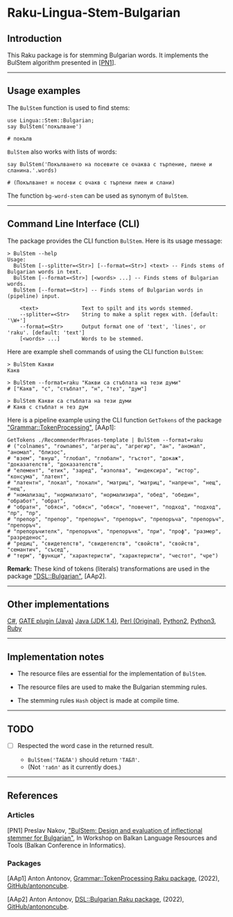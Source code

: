 # Raku-Lingua-Stem-Bulgarian

## Introduction

This Raku package is for stemming Bulgarian words. 
It implements the BulStem algorithm presented in 
[[PN1](http://lml.bas.bg/~nakov/bulstem/)].

-------

## Usage examples

The `BulStem` function is used to find stems:

```perl6
use Lingua::Stem::Bulgarian;
say BulStem('покълване')
```
```
# покълв
```

`BulStem` also works with lists of words:

```perl6
say BulStem('Покълването на посевите се очаква с търпение, пиене и сланина.'.words)
```
```
# (Покълванет н посеви с очакв с търпени пиен и слани)
```

The function `bg-word-stem` can be used as synonym of `BulStem`.

-------

## Command Line Interface (CLI)

The package provides the CLI function `BulStem`. Here is its usage message:

```shell
> BulStem --help                                                   
Usage:
  BulStem [--splitter=<Str>] [--format=<Str>] <text> -- Finds stems of Bulgarian words in text.
  BulStem [--format=<Str>] [<words> ...] -- Finds stems of Bulgarian words.
  BulStem [--format=<Str>] -- Finds stems of Bulgarian words in (pipeline) input.
  
    <text>              Text to spilt and its words stemmed.
    --splitter=<Str>    String to make a split regex with. [default: '\W+']
    --format=<Str>      Output format one of 'text', 'lines', or 'raku'. [default: 'text']
    [<words> ...]       Words to be stemmed.
```

Here are example shell commands of using the CLI function `BulStem`:

```shell
> BulStem Какви
Какв
  
> BulStem --format=raku "Какви са стъблата на тези думи"
# ["Какв", "с", "стъблат", "н", "тез", "дум"]

> BulStem Какви са стъблата на тези думи 
# Какв с стъблат н тез дум
```

Here is a pipeline example using the CLI function `GetTokens` of the package 
["Grammar::TokenProcessing"](https://github.com/antononcube/Raku-Grammar-TokenProcessing),
[AAp1]:

```shell
GetTokens ./RecommenderPhrases-template | BulStem --format=raku
# ("colnames", "rownames", "агрегац", "агрегир", "ан", "аномал", "аномал", "близос", 
# "взем", "внуш", "глобал", "глобалн", "гъстот", "докаж", "доказателств", "доказателств",
# "елемент", "етик", "заред", "изполва", "индексира", "истор", "консума", "латент", 
# "латентн", "локал", "локалн", "матриц", "матриц", "напречн", "нещ", "нещ", 
# "номализац", "нормализато", "нормализира", "обед", "обедин", "обработ", "обрат", 
# "обратн", "обясн", "обясн", "обясн", "повечет", "подход", "подход", "пр", "пр", 
# "препор", "препор", "препоръч", "препоръч", "препоръча", "препоръч", "препоръч", 
# "препоръчителк", "препоръчк", "препоръчк", "при", "проф", "размер", "разреденос", 
# "редиц", "свидетелств", "свидетелств", "свойств", "свойств", "семантич", "съсед", 
# "терм", "функци", "характеристи", "характеристи", "честот", "чре")
```

**Remark:** These kind of tokens (literals) transformations are used in the package 
["DSL::Bulgarian"](https://github.com/antononcube/Raku-DSL-Bulgarian),
[AAp2].

-------

## Other implementations

[C#](https://github.com/tbmihailov/bulstem-cs),
[GATE plugin (Java)](https://gate.ac.uk/gate/plugins/Lang_Bulgarian/src/gate/bulstem/BulStemPR.java)
[Java (JDK 1.4)](http://people.ischool.berkeley.edu/~nakov/bulstem/Stemmer.java),
[Perl (Original)](http://people.ischool.berkeley.edu/~nakov/bulstem/apply_stem.pl),
[Python2](https://github.com/peio/PyBulStem),
[Python3](https://github.com/mhardalov/bulstem-py),
[Ruby](https://github.com/tbmihailov/bulstem)


-------

## Implementation notes

- The resource files are essential for the implementation of `BulStem`.

- The resource files are used to make the Bulgarian stemming rules.

- The stemming rules `Hash` object is made at compile time.


-------

## TODO

- [ ] Respected the word case in the returned result. 

   - `BulStem('ТАБЛА')` should return `'ТАБЛ'`. 
   - (Not `'табл'` as it currently does.) 

-------

## References

### Articles

[PN1] Preslav Nakov, 
["BulStem: Design and evaluation of inflectional stemmer for Bulgarian"](http://lml.bas.bg/~nakov/bulstem/index.html), 
In Workshop on Balkan Language Resources and Tools (Balkan Conference in Informatics).

### Packages

[AAp1] Anton Antonov,
[Grammar::TokenProcessing Raku package](https://github.com/antononcube/Raku-Grammar-TokenProcessing),
(2022),
[GitHub/antononcube](https://github.com/antononcube).

[AAp2] Anton Antonov,
[DSL::Bulgarian Raku package](https://github.com/antononcube/Raku-DSL-Bulgarian),
(2022),
[GitHub/antononcube](https://github.com/antononcube).